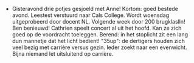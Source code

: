 - Gisteravond drie potjes gesjoeld met Anne! Kortom: goed bestede avond. Leestest verstuurd naar Cals College. Wordt woensdag uitgeprobeerd door docent NL. Volgende week door 200 brugklaslln! Ben benieuwd! Cathrien speelt concert al uit het hoofd. Kan ze zich goed op de voordracht toeleggen. Berend: in het stoplicht zit een lang dun mannetje dat het licht bedient!
  "35up": de dertigers houden zich veel bezig met carrière versus gezin. Ieder zoekt naar een evenwicht. Bijna niemand let uitsluitend op carrière.